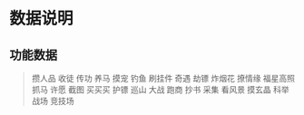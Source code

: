 # 数据说明
## 功能数据
> 攒人品 收徒 传功 养马 摸宠 钓鱼 刷挂件 奇遇 劫镖 炸烟花 撩情缘 福星高照 抓马 许愿 截图 买买买 护镖 巡山 大战 跑商 抄书 采集 看风景 摸玄晶 科举 战场 竞技场